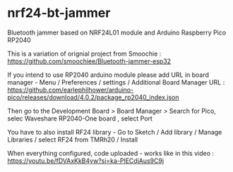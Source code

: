 # nrf24-bt-jammer

Bluetooth jammer based on NRF24L01 module and Arduino Raspberry Pico RP2040

This is a variation of orignial project from Smoochie : https://github.com/smoochiee/Bluetooth-jammer-esp32

If you intend to use RP2040 arduino module please add URL in board manager - Menu / Preferences / settings / Additional Board Manager URL : https://github.com/earlephilhower/arduino-pico/releases/download/4.0.2/package_rp2040_index.json

Then go to the Development Board > Board Manager > Search for Pico, selec Waveshare RP2040-One board , select Port 

You have to also install RF24 library - Go to Sketch / Add library / Manage Libraries / select RF24 from TMRh20 / Install

When everything configured, code uploaded - works like in this video : https://youtu.be/fDVAxKkB4yw?si=ka-PlECdjAus9C9j

